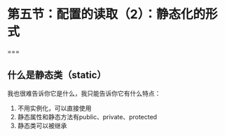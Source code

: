 # 第五节：配置的读取（2）：静态化的形式
===

## 什么是静态类（static）

我也很难告诉你它是什么，我只能告诉你它有什么特点：

1. 不用实例化，可以直接使用
2. 静态属性和静态方法有public、private、protected
3. 静态类可以被继承
